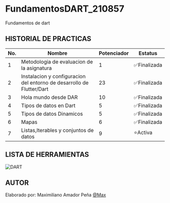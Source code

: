 # FundamentosDART_210857
Fundamentos de dart

## HISTORIAL DE PRACTICAS
|No.|Nombre|Potenciador|Estatus|
|--|--|--|--|
|1|Metodologia de evaluacion de la asignatura|1|✅Finalizada|
|2|Instalacion y configuracion del entorno de desarrollo de Flutter/Dart|23|✅Finalizada|
|3|Hola mundo desde DAR|10|✅Finalizada|
|4|Tipos de datos en Dart|5|✅Finalizada|
|5|Tipos de datos Dinamicos|5|✅Finalizada|
|6|Mapas|6|✅Finalizada|
|7|Listas,Iterables y conjuntos de datos|9|⭐Activa|

## LISTA DE HERRAMIENTAS
![DART](https://img.shields.io/badge/Dart-0175C2?style=for-the-badge&logo=dart&logoColor=white)

## AUTOR
Elaborado por: Maximiliano Amador Peña [@Max](https://github.com/maxhithub12)